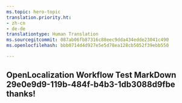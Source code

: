 ```yaml
---
ms.topic: hero-topic
translation.priority.ht:
- zh-cn
- de-de
translationtype: Human Translation
ms.sourcegitcommit: 087ab06fb87316c88eec9dda434edde23041c490
ms.openlocfilehash: bbb0714d4d927e5e5d78ea128cb5052f39ebb550

---
```

## OpenLocalization Workflow Test MarkDown 29e0e9d9-119b-484f-b4b3-1db3088d9fbe thanks!



<!--HONumber=Jul16_HO3-->


